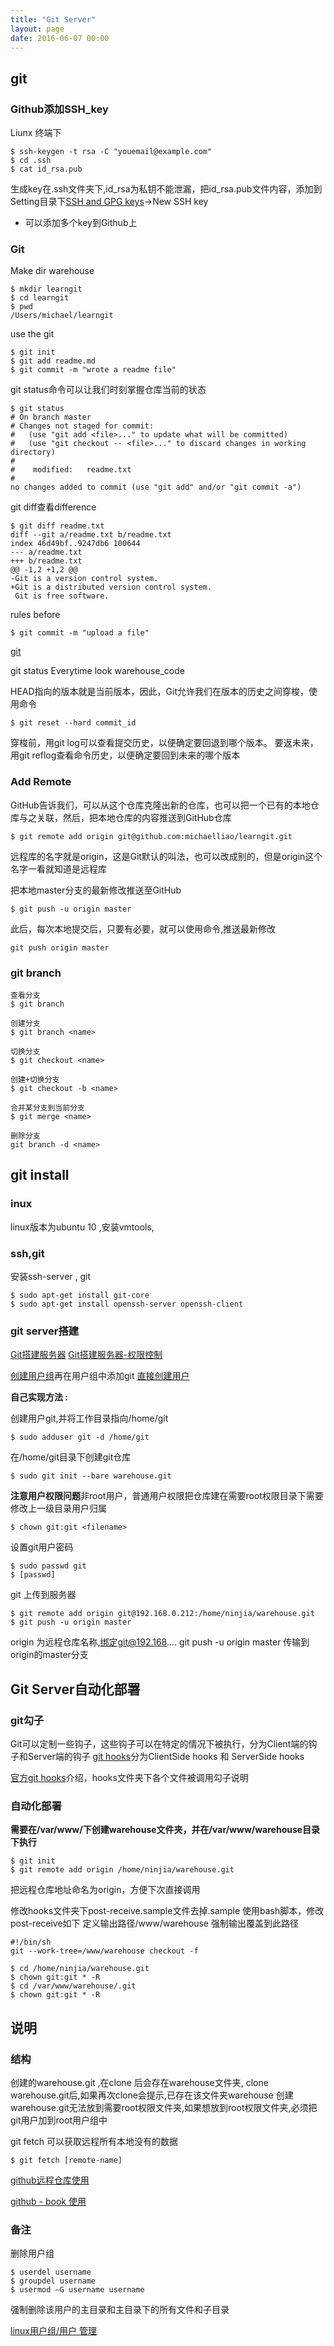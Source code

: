 ```yaml
---
title: "Git Server"
layout: page
date: 2016-06-07 00:00
---
```


## git


### Github添加SSH_key ###

Liunx 终端下
```
$ ssh-keygen -t rsa -C "youemail@example.com"
$ cd .ssh
$ cat id_rsa.pub
```
生成key在.ssh文件夹下,id_rsa为私钥不能泄漏，把id_rsa.pub文件内容，添加到Setting目录下[SSH and GPG keys](https://github.com/settings/keys)->New SSH key
- 可以添加多个key到Github上

### Git ###

Make dir warehouse
```
$ mkdir learngit
$ cd learngit
$ pwd
/Users/michael/learngit
```

use the git
```
$ git init
$ git add readme.md
$ git commit -m "wrote a readme file"
```

git status命令可以让我们时刻掌握仓库当前的状态

```
$ git status
# On branch master
# Changes not staged for commit:
#   (use "git add <file>..." to update what will be committed)
#   (use "git checkout -- <file>..." to discard changes in working directory)
#
#    modified:   readme.txt
#
no changes added to commit (use "git add" and/or "git commit -a")
```

git diff查看difference

```
$ git diff readme.txt
diff --git a/readme.txt b/readme.txt
index 46d49bf..9247db6 100644
--- a/readme.txt
+++ b/readme.txt
@@ -1,2 +1,2 @@
-Git is a version control system.
+Git is a distributed version control system.
 Git is free software.

```

rules before

```
$ git commit -m "upload a file"
```

[git](http://www.liaoxuefeng.com/wiki/0013739516305929606dd18361248578c67b8067c8c017b000/0013743858312764dca7ad6d0754f76aa562e3789478044000)

git status Everytime look warehouse_code

HEAD指向的版本就是当前版本，因此，Git允许我们在版本的历史之间穿梭，使用命令
```
$ git reset --hard commit_id
```
穿梭前，用git log可以查看提交历史，以便确定要回退到哪个版本。
要返未来，用git reflog查看命令历史，以便确定要回到未来的哪个版本

### Add Remote ###

GitHub告诉我们，可以从这个仓库克隆出新的仓库，也可以把一个已有的本地仓库与之关联，然后，把本地仓库的内容推送到GitHub仓库
```
$ git remote add origin git@github.com:michaelliao/learngit.git
```

远程库的名字就是origin，这是Git默认的叫法，也可以改成别的，但是origin这个名字一看就知道是远程库

把本地master分支的最新修改推送至GitHub
```
$ git push -u origin master
```

此后，每次本地提交后，只要有必要，就可以使用命令,推送最新修改
```
git push origin master
```

### git branch ###

```
查看分支
$ git branch

创建分支
$ git branch <name>

切换分支
$ git checkout <name>

创建+切换分支
$ git checkout -b <name>

合并某分支到当前分支
$ git merge <name>

删除分支
git branch -d <name>

```


## git install

### inux ###

linux版本为ubuntu 10 ,安装vmtools,

### ssh,git ###

安装ssh-server , git
```
$ sudo apt-get install git-core
$ sudo apt-get install openssh-server openssh-client
```

### git server搭建 ###

[Git搭建服务器](http://developer.51cto.com/art/201507/483448.htm)
[Git搭建服务器-权限控制](http://www.linuxidc.com/Linux/2015-07/120616.htm)

[创建用户组](http://blog.csdn.net/poisonchry/article/details/11849781)再在用户组中添加git
[直接创建用户](http://www.liaoxuefeng.com/wiki/0013739516305929606dd18361248578c67b8067c8c017b000/00137583770360579bc4b458f044ce7afed3df579123eca000)

**自己实现方法 :**

创建用户git,并将工作目录指向/home/git
```
$ sudo adduser git -d /home/git
```

在/home/git目录下创建git仓库
```
$ sudo git init --bare warehouse.git
```

**注意用户权限问题**非root用户，普通用户权限把仓库建在需要root权限目录下需要修改上一级目录用户归属
```
$ chown git:git <filename>
```


设置git用户密码
```
$ sudo passwd git
$ [passwd]
```

git 上传到服务器
```
$ git remote add origin git@192.168.0.212:/home/ninjia/warehouse.git
$ git push -u origin master
```
origin 为远程仓库名称,绑定git@192.168....
git push -u origin master 传输到origin的master分支

## Git Server自动化部署 ##

### git勾子 ###

Git可以定制一些钩子，这些钩子可以在特定的情况下被执行，分为Client端的钩子和Server端的钩子
[git hooks](http://blog.csdn.net/hongchangfirst/article/details/46693237)分为ClientSide hooks 和 ServerSide hooks

[官方git hooks](https://git-scm.com/book/en/v2/Customizing-Git-Git-Hooks)介绍，hooks文件夹下各个文件被调用勾子说明

### 自动化部署 ###

**需要在/var/www/下创建warehouse文件夹，并在/var/www/warehouse目录下执行**
```
$ git init
$ git remote add origin /home/ninjia/warehouse.git
```
把远程仓库地址命名为origin，方便下次直接调用


修改hooks文件夹下post-receive.sample文件去掉.sample
使用bash脚本，修改post-receive如下
定义输出路径/www/warehouse 强制输出覆盖到此路径
```
#!/bin/sh
git --work-tree=/www/warehouse checkout -f
```

```
$ cd /home/ninjia/warehouse.git
$ chown git:git * -R
$ cd /var/www/warehouse/.git
$ chown git:git * -R
```


## 说明 ##

### 结构 ###

创建的warehouse.git ,在clone 后会存在warehouse文件夹,
clone warehouse.git后,如果再次clone会提示,已存在该文件夹warehouse
创建warehouse.git无法放到需要root权限文件夹,如果想放到root权限文件夹,必须把git用户加到root用户组中

git fetch 可以获取远程所有本地没有的数据
```
$ git fetch [remote-name]
```

[github远程仓库使用](https://git-scm.com/book/zh/ch2-5.html)

[github - book 使用](https://git-scm.com/book/zh/v2)

### 备注 ###

删除用户组
```
$ userdel username
$ groupdel username
$ usermod –G username username
```
强制删除该用户的主目录和主目录下的所有文件和子目录

[linux用户组/用户 管理](http://www.cnblogs.com/xd502djj/archive/2011/11/23/2260094.html)
